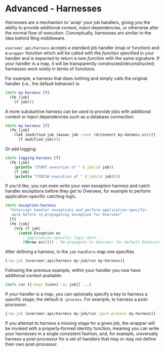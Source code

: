 # Advanced - Harnesses


Harnesses are a mechanism to 'wrap' your job handlers, giving you the ability to provide additional context, inject dependencies, or otherwise alter the normal flow of execution. Conceptually, harnesses are similar to the idea behind Ring middleware.

`overseer.api/harness` accepts a standard job handler (map or function) and a `wrapper` function which will be called with the *function* specified in your handler and is expected to return a new *function* with the same signature. If your handler is a map, it will be transparently constructed/deconstructed; harnesses work solely in terms of functions.

For example, a harness that does nothing and simply calls the original handler (i.e., the default behavior) is:

```clj
(defn my-harness [f]
  (fn [job]
    (f job)))
```

A more substantive harness can be used to provide jobs with additional
context or inject dependencies such as a database connection:

```clj
(defn my-harness [f]
  (fn [job]
    (let [modified-job (assoc job :conn (d/connect my-datomic-uri))]
      (f modified-job))))
```

Or add logging:

```clj
(defn logging-harness [f]
  (fn [job]
    (println "START execution of " (:job/id job))
    (f job)
    (println "FINISH execution of " (:job/id job))))
```

If you'd like, you can even write your own exception harness and catch handler exceptions before they get to Overseer, for example to perform application-specific catching logic.

```clj
(defn exception-harness
  "Intercept handler exceptions and perform application-specific
   work before re-propagating exception for Overseer"
  [f]
  (fn [job]
    (try (f job)
      (catch Exception ex
        ; application-specific logic here ...
        (throw ex))))) ; Re-propagate to Overseer for default behavior (or not)
```

After defining a harness, in the `job-handlers` map one specifies

```clj
{:my-job (overseer.api/harness my-job/run my-harness)}
```

Following the previous example, within your handler you now have
additional context available:

```clj
(defn run [{:keys [conn] :as job}] ...)
```

If your handler is a map, you can optionally specify a key to harness a
specific stage; the default is `:process`. For example, to harness
a post-processor:

```clj
{:my-job (overseer.api/harness my-job/run :post-process my-harness)}
```

If you attempt to harness a missing stage for a given job, the wrapper will be invoked with a properly-formed identity function, meaning you can write your harnesses in a single consistent fashion, and, for example, universally harness a post-processor for a set of handlers that may or may not define their own post-processor.
